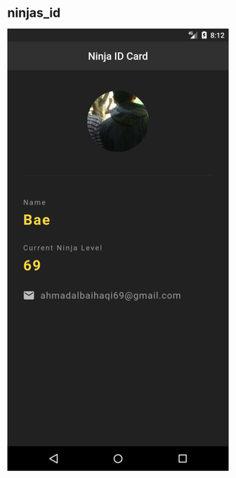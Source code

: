 # ninjas_id

![screenshot](https://github.com/albae69/Ninja-Card-ID/blob/main/assets/Screenshot.png)
